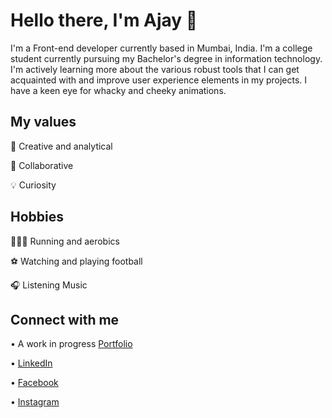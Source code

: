 # Hello there, I'm Ajay 👋

 I'm a Front-end developer currently based in Mumbai, India. I'm a college student currently pursuing my Bachelor's degree in information technology. 
 I'm actively learning more about the various robust tools that I can get acquainted with and improve user experience elements in my projects. 
 I have a keen eye for whacky and cheeky animations.

## My values
🧠 Creative and analytical

🙌 Collaborative

💡 Curiosity

## Hobbies
🏃🏼‍♀️ Running and aerobics

⚽️ Watching and playing football

🎧 Listening Music

## Connect with me
• A work in progress [Portfolio](https://ajaykannan.netlify.app/)

• [LinkedIn](https://www.linkedin.com/in/ajay-kannan-8001301aa/)

• [Facebook](https://www.facebook.com/profile.php?id=100008813537934)

• [Instagram](https://www.instagram.com/ajaykannan__/)
